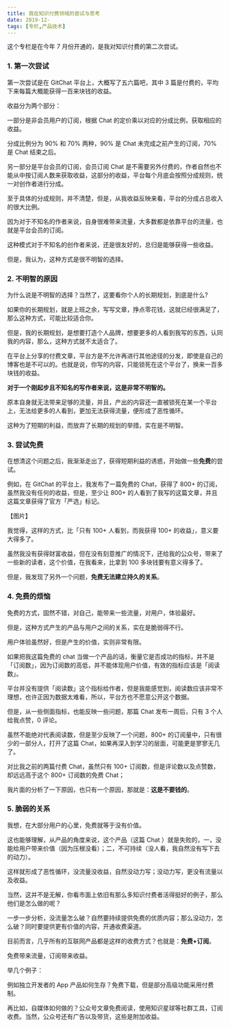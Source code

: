 ```yaml
---
title: 我在知识付费领域的尝试与思考
date: 2019-12-
tags: [专栏,产品技术]
---
```


这个专栏是在今年 7 月份开通的，是我对知识付费的第二次尝试。

### 1. 第一次尝试

第一次尝试是在 GitChat 平台上，大概写了五六篇吧，其中 3 篇是付费的，平均下来每篇大概能获得一百来块钱的收益。

收益分为两个部分：

一部分是非会员用户的订阅，根据 Chat 的定价乘以对应的分成比例，获取相应的收益。

分成比例分为 90% 和 70% 两种，90% 是 Chat 未完成之前产生的订阅，70% 是 Chat 结束之后。

另一部分是平台会员的订阅，会员订阅 Chat 是不需要另外付费的，作者自然也不能从中按订阅人数来获取收益，这部分的收益，平台每个月底会按照分成规则，统一对创作者进行分成。

至于具体的分成规则，并不清楚，但是，从我收益反映来看，平台的分成占总收入的很大比例。

因为对于不知名的作者来说，自身很难带来流量，大多数都是依靠平台的流量，也就是平台会员的订阅。

这种模式对于不知名的创作者来说，还是很友好的，总归是能够获得一些收益。

但是，我认为，这种方式是很不明智的选择。

### 2. 不明智的原因

为什么说是不明智的选择？当然了，这要看你个人的长期规划，到底是什么?

如果你的长期规划，就是上班之余，写写文章，挣点零花钱，这就已经很满足了，那么这种方式，可能比较适合你。

但是，我的长期规划，是想要打造个人品牌，想要更多的人看到我写的东西，认同我的内容，那么，这种方式就不太适合了。

在平台上分享的付费文章，平台方是不允许再进行其他途径的分发，即使是自己的博客也是不可以的。也就是说，你写的内容，只能锁死在这个平台了，换来一百多块钱的收益。

**对于一个刚起步且不知名的写作者来说，这是非常不明智的。**

原本自身就无法带来足够的流量，并且，产出的内容还一直被锁死在某一个平台上，无法给更多的人看到，更加无法获得流量，便形成了恶性循环。

这种为了短期的利益，而放弃了长期的规划的举措，实在是不明智。

### 3. 尝试免费

在想清这个问题之后，我渐渐走出了，获得短期利益的诱惑，开始做一些**免费**的尝试。

例如，在 GitChat 的平台上，我发布了一篇免费的 Chat，获得了 800+ 的订阅，虽然我没有任何的收益，但是，至少让 800+ 的人看到了我写的这篇文章，并且这篇文章获得了官方「严选」标记。

【图片】

我觉得，这样的方式，比「只有 100+ 人看到，而我获得 100+ 的收益」，意义要大得多了。

虽然我没有获得财富收益，但在没有刻意推广的情况下，还给我的公众号，带来了一些新的读者，这个价值，在我看来，比拿到 100 多块钱要有意义得多了。

但是，我发现了另外一个问题，**免费无法建立持久的关系**。

### 4. 免费的烦恼

免费的方式，固然不错，对自己，能带来一些流量，对用户，体验最好。

但是，这种方式产生的产品与用户之间的关系，实在是脆弱得不行。

用户体验虽然好，但是产生的价值，实则非常有限。

如果把我这篇免费的 chat 当做一个产品的话，衡量它是否成功的指标，并不是「订阅数」，因为订阅数的高低，并不能体现用户价值，有效的指标应该是「阅读数」。

平台并没有提供「阅读数」这个指标给作者，但是我能感觉到，阅读数应该非常不理想，也许正因为数据太难看，所以，平台方也不愿意公开这个数据。

但是，从一些侧面指标，也能反映一些问题，那篇 Chat 发布一周后，只有 3 个人给我点赞，0 评论。

虽然不能绝对代表阅读数，但是至少反映了一个问题，800+ 的订阅量中，只有很少的一部分人，打开了这篇 Chat，如果再深入到学习的层面，可能更是寥寥无几了。

对比我之前的两篇付费 Chat，虽然只有 100+ 订阅数，但是评论数以及点赞数，却远远高于这个 800+ 订阅数的免费 Chat；

我片面的分析了一下原因，也只有一个原因，那就是：**这是不要钱的**。

### 5. 脆弱的关系

我想，在大部分用户的心里，免费就等于没有价值。

这也能够理解，从产品的角度来说，这个产品（这篇 Chat ）就是失败的，一，没能给用户带来价值（因为压根没看）；二，不可持续（没人看，我自然没有写下去的动力）。

这样就形成了恶性循环，没流量没收益，自然没动力写；没动力写，更没有流量以及收益。

当然，这并不是无解，你看市面上依旧有那么多知识付费者活得挺好的例子，那么他们是怎么做的呢？

一步一步分析，没流量怎么破？自然要持续提供免费的优质内容；那么没动力，怎么破？同时要提供更有价值的内容，开通收费渠道。

目前而言，几乎所有的互联网产品都是这样的收费方式？也就是：**免费+订阅**。

免费带来流量，订阅带来收益。

举几个例子：

例如独立开发者的 App 产品如何生存？免费下载，但是部分高级功能采用付费制。

再比如，自媒体如何做的？公众号文章免费阅读，使用知识星球等社群工具，订阅收费。当然，公众号还有广告以及带货，这些是附加收益。